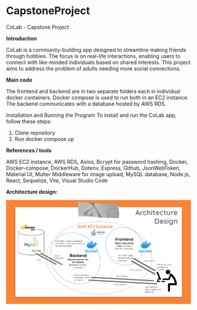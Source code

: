 # CapstoneProject

CoLab - Capstone Project

**Introduction**

CoLab is a community-building app designed to streamline making friends through hobbies. The focus is on real-life interactions, enabling users to connect with like-minded individuals based on shared interests. This project aims to address the problem of adults needing more social connections.

**Main code**

The frontend and backend are in two separate folders each in individual docker containers. 
Docker compose is used to run both in an EC2 instance. 
The backend communicates with a database hosted by AWS RDS.

Installation and Running the Program
To install and run the CoLab app, follow these steps:

1. Clone repository
2. Run docker compose up

**References / tools**

AWS EC2 instance,
AWS RDS,
Axios,
Bcrypt for password hashing,
Docker,
Docker-compose,
DockerHub,
Dotenv,
Express,
Github,
JsonWebToken,
Material UI,
Multer Middleware for image upload,
MySQL database,
Node.js,
React,
Sequelize,
Vite,
Visual Studio Code

**Architecture design:**

![alt text](https://github.com/MathildaBoullenger/CapstoneProject/raw/main/Architecture%20Design%20Colab.png)






